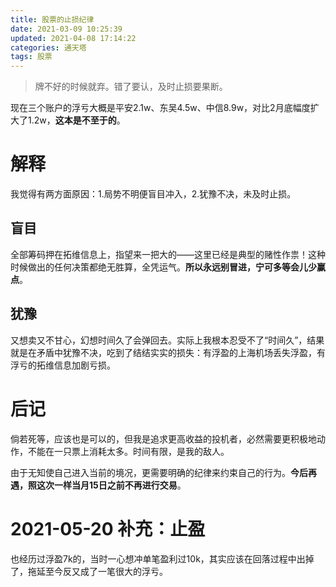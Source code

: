```yaml
---
title: 股票的止损纪律
date: 2021-03-09 10:25:39
updated: 2021-04-08 17:14:22
categories: 通天塔
tags: 股票
---
```


> 牌不好的时候就弃。错了要认，及时止损要果断。

现在三个账户的浮亏大概是平安2.1w、东吴4.5w、中信8.9w，对比2月底幅度扩大了1.2w，__这本是不至于的__。
<!--more-->

# 解释
我觉得有两方面原因：1.局势不明便盲目冲入，2.犹豫不决，未及时止损。

## 盲目
全部筹码押在拓维信息上，指望来一把大的——这里已经是典型的赌性作祟！这种时候做出的任何决策都绝无胜算，全凭运气。__所以永远别冒进，宁可多等会儿少赢点__。

## 犹豫
又想卖又不甘心，幻想时间久了会弹回去。实际上我根本忍受不了“时间久”，结果就是在矛盾中犹豫不决，吃到了结结实实的损失：有浮盈的上海机场丢失浮盈，有浮亏的拓维信息加剧亏损。

# 后记
倘若死等，应该也是可以的，但我是追求更高收益的投机者，必然需要更积极地动作，不能在一只票上消耗太多。时间有限，是我的敌人。

由于无知使自己进入当前的境况，更需要明确的纪律来约束自己的行为。__今后再遇，照这次一样当月15日之前不再进行交易__。

# 2021-05-20 补充：止盈
也经历过浮盈7k的，当时一心想冲单笔盈利过10k，其实应该在回落过程中出掉了，拖延至今反又成了一笔很大的浮亏。
